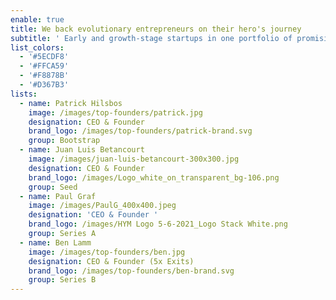 ```yaml
---
enable: true
title: We back evolutionary entrepreneurs on their hero's journey
subtitle: ' Early and growth-stage startups in one portfolio of promising ventures that drive a better future forward'
list_colors:
  - '#5ECDF8'
  - '#FFCA59'
  - '#F8878B'
  - '#D367B3'
lists:
  - name: Patrick Hilsbos
    image: /images/top-founders/patrick.jpg
    designation: CEO & Founder
    brand_logo: /images/top-founders/patrick-brand.svg
    group: Bootstrap
  - name: Juan Luis Betancourt
    image: /images/juan-luis-betancourt-300x300.jpg
    designation: CEO & Founder
    brand_logo: /images/Logo_white_on_transparent_bg-106.png
    group: Seed
  - name: Paul Graf
    image: /images/PaulG_400x400.jpeg
    designation: 'CEO & Founder '
    brand_logo: /images/HYM Logo 5-6-2021_Logo Stack White.png
    group: Series A
  - name: Ben Lamm
    image: /images/top-founders/ben.jpg
    designation: CEO & Founder (5x Exits)
    brand_logo: /images/top-founders/ben-brand.svg
    group: Series B
---
```


